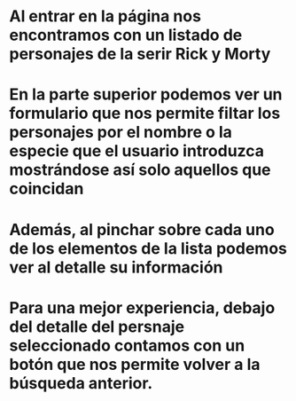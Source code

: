 # Al entrar en la página nos encontramos con un listado de personajes de la serir Rick y Morty
# En la parte superior podemos ver un formulario que nos permite filtar los personajes por el nombre o la especie que el usuario introduzca mostrándose así solo aquellos que coincidan
# Además, al pinchar sobre cada uno de los elementos de la lista podemos ver al detalle su información
# Para una mejor experiencia, debajo del detalle del persnaje seleccionado contamos con un botón que nos permite volver a la búsqueda anterior.
